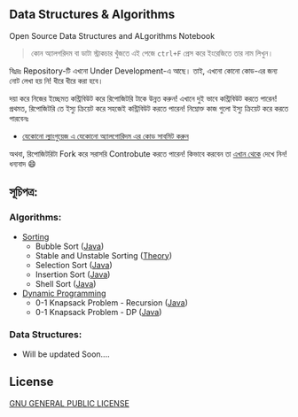 ## Data Structures & Algorithms 

Open Source Data Structures and ALgorithms Notebook
> কোন অ্যালগরিদম বা ডাটা স্ট্রাকচার খুঁজতে এই পেজে `ctrl+F` প্রেস করে ইংরেজিতে তার নাম লিখুন।

বিঃদ্রঃ Repository-টি এখনো Under Development-এ আছে। তাই, এখনো কোনো কোড-এর জন্য নোট লেখা হয় নি! ধীরে ধীরে করা হবে।

দয়া করে নিজের ইচ্ছেমত কন্ট্রিবিউট করে রিপোজিটরি টাকে উন্নত করুন! এখানে দুই ভাবে কন্ট্রিবিউট করতে পারেন! প্রথমত, রিপোজিটরি তে ইস্যু ক্রিয়েট করে সহজেই কন্ট্রিবিউট করতে পারেন! নিম্নোক্ত কাজ গুলো ইস্যু ক্রিয়েট করে করতে পারবেনঃ 
  - [যেকোনো ল্যাংগুয়েজ এ যেকোনো অ্যালগোরিদম এর কোড সাবমিট করুন][1]

অথবা, রিপোজিটরিটা Fork করে সরাসরি Controbute করতে পারেন! কিভাবে করবেন তা [এখান থেকে](/CONTRIBUTING.md) দেখে নিন! ধন্যবাদ 😄

## সূচিপত্র:

### Algorithms:
* [Sorting](https://github.com/Saon00/Data_Structures-Algorithms/tree/main/Sorting%20Algorithms)
  * Bubble Sort ([Java](https://github.com/Saon00/Data_Structures-Algorithms/blob/main/Sorting%20Algorithms/BubbleSort.java))
  * Stable and Unstable Sorting ([Theory](https://github.com/Saon00/Data_Structures-Algorithms/blob/main/Sorting%20Algorithms/Stable_Unstable.md))
  * Selection Sort ([Java](https://github.com/Saon00/Data_Structures-Algorithms/blob/main/Sorting%20Algorithms/SelectionSort.java))
  * Insertion Sort ([Java](https://github.com/Saon00/Data-Structures-and-Algorithms/blob/main/Sorting%20Algorithms/InsertionSort.java))
  * Shell Sort ([Java](https://github.com/Saon00/Data-Structures-and-Algorithms/blob/main/Sorting%20Algorithms/ShellSort.java))
* [Dynamic Programming](/DynamicProgramming/)
  * 0-1 Knapsack Problem - Recursion ([Java](/DynamicProgramming/KnapsackProblemZeroOne.java/))
  * 0-1 Knapsack Problem - DP ([Java](/DynamicProgramming/KnapsackProblemZeroOneDP.java/))

### Data Structures:
* Will be updated Soon....

## License
[GNU GENERAL PUBLIC LICENSE](/LICENSE)
<!--- Links --->
[1]:https://github.com/Saon00/Data-Structures-and-Algorithms/issues/new?assignees=Saon00&labels=AddCode%2C+Enhancement&template=add_code.md&title=Add+Code
